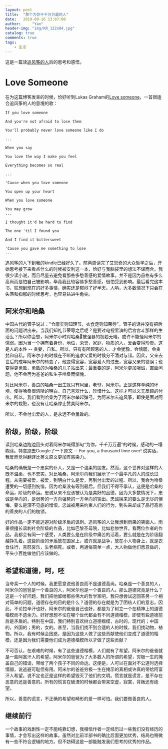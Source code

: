 ```yaml
---
layout: post
title:  "那个为你千千万万遍的人"
date:   2019-09-16 13:07:00
author:     "Yan"
header-img: "img/KR_122x84.jpg"
catalog: true
comments: true
tags:
    - 生活
---
```


这是一篇读[追风筝的人](https://book.douban.com/subject/1770782/)后的思考和感悟。

# Love Someone

在为这篇博客发呆的时候，恰好听到Lukas Graham的[Love someone](https://www.bilibili.com/video/av32189683/)，一首很适合追风筝的人的意境的歌：

```
If you love someone

And you're not afraid to lose them

You'll probably never love someone like I do

...

When you say

You love the way I make you feel

Everything becomes so real

...

'Cause when you love someone

You open up your heart

When you love someone

You may grow
...

I thought it'd be hard to find

The one 'til I found you

And I find it bittersweet

'Cause you gave me something to lose
...

```

追风筝的人下到我的kindle已经好久了。前两周读完了艾思奇的大众哲学之后，开始思考接下来看点什么的时候被安利这一本，恰好与我脑袋里的想法不谋而合。我很少读小说，而且尽量去避免看那些多愁善感的爱情故事。并不是因为品格有多么高尚而是怕自己被影响，毕竟我比较容易多愁善感，很怕受到影响。最后看完这本书，联想到现在的好多事情，确实还是郁闷了好半天。人呐，大多数情况下只会在失落和抑郁的时候思考，也容易钻进牛角尖。

## 阿米尔和哈桑

中国古代的管子说过："仓廪实则知理节，衣食足则知荣辱"。管子的话并没有把后面的问题讲出来。当我们知礼节荣辱之后呢？是要过电视里演的后宫宫斗那样的生活么？所以你会想，阿米尔小时对哈桑被强暴的视若无睹，或许不能怪阿米尔的懦弱。因为当一个拥有着身份，地位，荣誉，家庭，物质的人，爱会变得珍贵。这是人的本性 -- 贪婪，自私。所以，只有有所顾忌的人，才会犹豫，会懦­弱，会贪婪和自私。阿米尔小的时­候在不断的追求父爱的时候分不清对与错。因此，父亲去世后的成年阿米尔的转变了，他变得宽容，宽容爱人的过去，宽容父亲的错­误；也变得更勇敢，勇敢的为哈桑的儿子站出来；最重要的是，阿米尔更加坦­诚，直面问题，他不会再为爸爸的私生子哈桑而惭愧。

对比阿米尔，善良的哈桑一出生就只有阿里，老爷，阿米尔。正是这样单纯的环境，使得哈桑很清晰的明白，自己喜欢什么，珍惜什么。这样才可以义无反顾的付出。所以，我们看到哈桑为了阿米尔举起弹弓，为阿米尔去追风筝，即使是面对阿米尔的栽赃，也没有让哈桑停止赞美阿米尔。

所以，不会付出爱的人，是永远不会勇敢的。

## 阶级，阶级，阶级

读到哈桑边跑边回头对着阿米尔喊得那句"为你，千千万万遍"的时候，感动的一塌糊涂。特意跑去Google了一下原文 -- For you, a thousand time over! 说实话，我反而觉得翻译比英­文原文更加有感染力。

哈桑的确既是一个忠实的仆人，又是一个温柔的朋友。然而，这个世界对这样的人既不温柔，也不忠实。对比哈桑，阿米尔向我们展示了一个最平凡的人的成长过程。从需要被爱，被爱，到明白什么是爱，再到付出爱的过程。所以，我会为哈桑遭受的一切感到惋惜，因为哈桑没有等到最后。但我们不得不承认，这便是哈桑的命运，阶级的命运。忠诚从来不应该被认为是美好的品德，因为大多数情况下，忠诚是单向的，是弱势的一方向强势的一方单向的输出。忠诚换来的要么是无尽的懊悔，要么是深不见底的憎恨。忠诚被用来约束人们的行为，到头来却成了品行高尚的善良的人们的枷锁。

好的作品一定不能逃避对阶级矛盾的讽刺。追风筝的人让我想到雨果的笑面人。雨果很擅长讽刺社会阶级的作品，比如巴黎圣母院，比如悲惨世界。看两位作者的作品，我都会有同一个感受，人类要么是在阶级中痛苦的活着，要么就是在为阶级翻越挣扎着。这些阶级的矛盾放在国家上，或许就是战争，放在小人物身上，就是衣食住行，喜怒哀乐，生老病死。或者，再通俗简单一点，大人物做他们愿意做的，平头小百姓做他们应该做的。

## 希望和道德，呵，呸

当夸奖一个人的时候，我更愿意说他善良而不是道德高尚。哈桑是一个善良的人，阿米尔的爸爸是一个善良的人，阿米尔也是一个善良的人。那么道德究竟是什么？这是一个好问题，我们把他留给那些伟大的哲学家吧。我只想尝试这回答另一个相对简单的问题，道德存在的目的是什么？道德的存在就是为了团结人们的意志。因此，不论拉辛汗也好，阿米尔的爸爸自­己也好，都是为了树立一个在精神上的道德楷模而不遗余力。好好想­想不论在哪个世代都会有不同道德楷模，即使有些道德前后是矛盾的。特别在中国，我们特别喜欢树立道德楷模，古时的，现代的；中国的，外国的；男的，女的。甚至，当我们找不到合适的人的时候，我们找动物，植物。所以，我有时候会困惑，是因为这些人做了这些贡献使他们变成了道德的楷模，还是因为我们需要他们成为道德楷模所以才做了这些贡献？

不可否认，在艰难的时候，有了这些道德楷模，人们就有了希望。阿米尔的爸爸就是一些阿富汗人的希望。阿米尔的爸爸为了大多数人的所谓的希望，穷极一生的掩盖自己的错误，带给了两个孩子不同的命运。这便是，人可以在面对不公道时选择懦弱，说逃避可耻但有用。阿米尔的爸­爸穷极一生在掩示的真相或许真的带给阿富汗人希望。说不定也正是这样的希望毁灭了他们的文明。慌言就是谎言，是不存在恶意的还是善意的。所有的慌言在破湮的时候都会带来空­虚，寂寞，背叛还有绝望。

所以，善意的谎言，不正确的希望和畸形的爱一样可怕。我们要做善良的人。

## 继续前行

一个故事的戏剧性一定不能纯靠幻想，我相信作者一定经历过一些我们没有经历的事情，才会写出这样的故事。虽然对比前半部书的确比后面更加优秀，结局也稍微有一些不符合逻辑的地方。但不妨碍这是一部能触发我们思考的优秀的作品。








